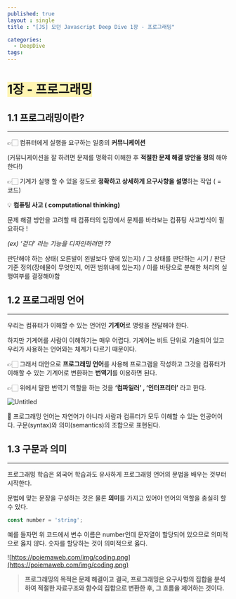 ```yaml
---
published: true
layout : single
title : "[JS] 모던 Javascript Deep Dive 1장 - 프로그래밍"

categories:
  - DeepDive
tags:
---
```


# <span style='background-color:#fff5b1'>1장 - 프로그래밍</span>

## 1.1 프로그래밍이란?

---

👉🏻 컴퓨터에게 실행을 요구하는 일종의 **커뮤니케이션**

 (커뮤니케이션을 잘 하려면 문제를 명확히 이해한 후 **적절한 문제 해결 방안을 정의** 해야 한다!)

👉🏻 기계가 실행 할 수 있을 정도로 **정확하고 상세하게 요구사항을 설명**하는 작업 ( = 코드) 

💡 **컴퓨팅 사고 ( computational thinking)**

문제 해결 방안을 고려할 때 컴퓨터의 입장에서 문제를 바라보는 컴퓨팅 사고방식이 필요하다 !

*(ex) ‘걷다’ 라는 기능을 디자인하려면 ??*

판단해야 하는 상태( 오른발이 왼발보다 앞에 있는지) / 그 상태를 판단하는 시기 / 판단 기준 정의(장애물이 무엇인지, 어떤 범위내에 있는지) / 이를 바탕으로 분해한 처리의 실행여부를 결정해야함

## 1.2 프로그래밍 언어

---

우리는 컴퓨터가 이해할 수 있는 언어인 **기계어**로 명령을 전달해야 한다. 

하지만 기계어를 사람이 이해하기는 매우 어렵다. 기계어는 비트 단위로 기술되어 있고 우리가 사용하는 언어와는 체계가 다르기 때문이다. 

👉🏻 그래서 대안으로 **프로그래밍 언어**를 사용해 프로그램을 작성하고 그것을 컴퓨터가 이해할 수 있는 기계어로 변환하는 **번역기**를 이용하면 된다.

👉🏻 위에서 말한 번역기 역할을 하는 것을 **‘컴파일러’ , ‘인터프리터’** 라고 한다.

![Untitled](https://poiemaweb.com/img/compiler.png)

<aside>
📝 프로그래밍 언어는 자연어가 아니라 사람과 컴퓨터가 모두 이해할 수 있는 인공어이다. 구문(syntax)와 의미(semantics)의 조합으로 표현된다.
</aside>

## 1.3 구문과 의미

---

프로그래밍 학습은 외국어 학습과도 유사하게 프로그래밍 언어의 문법을  배우는 것부터 시작한다.

문법에 맞는 문장을 구성하는 것은 물론 **의미**를 가지고 있어야 언어의 역할을 충실히 할 수 있다.

```javascript
const number = 'string';
```

예를 들자면 위 코드에서 변수 이름은 number인데 문자열이 할당되어 있으므로 의미적으로 옳지 않다. 숫자를 할당하는 것이 의미적으로 옳다.

![https://poiemaweb.com/img/coding.png](https://poiemaweb.com/img/coding.png)


> **프로그래밍의 목적은 문제 해결이고** **결국, 프로그래밍은 요구사항의 집합을 분석하여 적절한 자료구조와 함수의 집합으로 변환한 후, 그 흐름을 제어하는 것이다.**
> 

